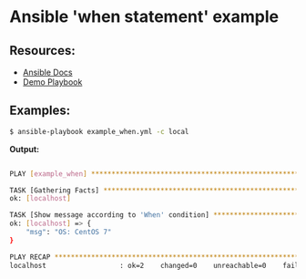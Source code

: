# Ansible 'when statement' example

## Resources:

- [Ansible Docs](http://docs.ansible.com/ansible/playbooks_conditionals.html#the-when-statement)
- [Demo Playbook](example_when.yml)

## Examples:

```sh
$ ansible-playbook example_when.yml -c local
```

**Output:**

```sh

PLAY [example_when] *******************************************************

TASK [Gathering Facts] ****************************************************
ok: [localhost]

TASK [Show message according to 'When' condition] *************************
ok: [localhost] => {
    "msg": "OS: CentOS 7"
}

PLAY RECAP ****************************************************************
localhost                  : ok=2    changed=0    unreachable=0    failed=0

```

